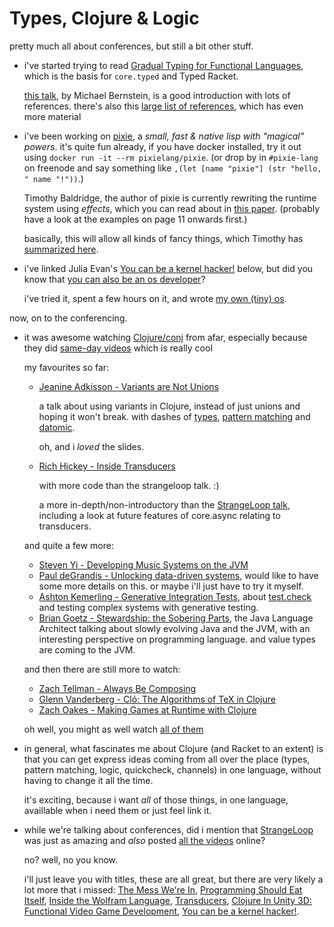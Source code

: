 # Types, Clojure & Logic

pretty much all about conferences, but still a bit other stuff.

* i've started trying to read [Gradual Typing for Functional Languages](http://ecee.colorado.edu/~siek/pubs/pubs/2006/siek06_gradual.pdf),
    which is the basis for `core.typed` and Typed Racket.

    [this talk](https://www.youtube.com/watch?v=_HM8Vczybj4), by Michael Bernstein, is
    a good introduction with lots of references. there's also this
    [large list of references](https://github.com/samth/gradual-typing-bib), which has
    even more material
* i've been working on [pixie](https://github.com/pixie-lang/pixie), a *small, fast & native
    lisp with "magical" powers*. it's quite fun already, if you have docker installed,
    try it out using `docker run -it --rm pixielang/pixie`. (or drop by in `#pixie-lang`
    on freenode and say something like `,(let [name "pixie"] (str "hello, " name "!"))`.)

    Timothy Baldridge, the author of pixie is currently rewriting the runtime system
    using *effects*, which you can read about in [this paper](http://arxiv.org/pdf/1203.1539v1.pdf).
    (probably have a look at the examples on page 11 onwards first.)

    basically, this will allow all kinds of fancy things, which Timothy has
    [summarized here](https://github.com/pixie-lang/pixie/tree/effects-integration/pixie/vm/effects#effects-system-for-pixie-prototype).
* i've linked Julia Evan's [You can be a kernel hacker!](https://www.youtube.com/watch?v=0IQlpFWTFbM)
    below, but did you know that [you can also be an os developer](http://jvns.ca/blog/2013/11/26/day-34-the-tiniest-operating-system/)?

    i've tried it, spent a few hours on it, and wrote [my own (tiny) os](https://github.com/heyLu/lp/tree/master/os).

now, on to the conferencing.

* it was awesome watching [Clojure/conj](http://clojure-conj.org) from afar,
    especially because they did [same-day videos](https://www.youtube.com/user/ClojureTV/videos)
    which is really cool

    my favourites so far:

    - [Jeanine Adkisson - Variants are Not Unions](https://www.youtube.com/watch?v=ZQkIWWTygio)

        a talk about using variants in Clojure, instead of just unions and hoping
        it won't break. with dashes of [types](https://github.com/clojure/core.typed),
        [pattern matching](https://github.com/clojure/core.match) and [datomic](http://www.datomic.com/).

        oh, and i *loved* the slides.
    - [Rich Hickey - Inside Transducers](https://www.youtube.com/watch?v=4KqUvG8HPYo)

        with more code than the strangeloop talk. :)

        a more in-depth/non-introductory than the [StrangeLoop talk](https://www.youtube.com/watch?v=6mTbuzafcII),
        including a look at future features of core.async relating to transducers.

    and quite a few more:

    - [Steven Yi - Developing Music Systems on the JVM](https://www.youtube.com/watch?v=wDcN7yoZ6tQ)
    - [Paul deGrandis - Unlocking data-driven systems](https://www.youtube.com/watch?v=BNkYYYyfF48),
        would like to have some more details on this. or maybe i'll just have to try it myself.
    - [Ashton Kemerling - Generative Integration Tests](https://www.youtube.com/watch?v=HXGpBrmR70U),
        about [test.check](https://github.com/clojure/test.check) and testing complex systems with
        generative testing.
    - [Brian Goetz - Stewardship: the Sobering Parts](https://www.youtube.com/watch?v=2y5Pv4yN0b0),
        the Java Language Architect talking about slowly evolving Java and the JVM,
        with an interesting perspective on programming language. and value types are
        coming to the JVM.

    and then there are still more to watch:

    - [Zach Tellman - Always Be Composing](https://www.youtube.com/watch?v=3oQTSP4FngY)
    - [Glenn Vanderberg - Cló: The Algorithms of TeX in Clojure](https://www.youtube.com/watch?v=824yVKUPFjU)
    - [Zach Oakes - Making Games at Runtime with Clojure](https://www.youtube.com/watch?v=0GzzFeS5cMc)

    oh well, you might as well watch [all of them](https://www.youtube.com/user/ClojureTV/videos)
* in general, what fascinates me about Clojure (and Racket to an extent) is that you can get
    express ideas coming from all over the place (types, pattern matching, logic, quickcheck,
    channels) in one language, without having to change it all the time.

    it's exciting, because i want *all* of those things, in one language, availlable
    when i need them or just feel link it.
* while we're talking about conferences, did i mention that [StrangeLoop](https://thestrangeloop.com/)
    was just as amazing and *also* posted [all the videos](https://www.youtube.com/channel/UC_QIfHvN9auy2CoOdSfMWDw/videos)
    online?

    no? well, no you know.

    i'll just leave you with titles, these are all great, but there are very likely a lot
    more that i missed:
    [The Mess We're In](https://www.youtube.com/watch?v=lKXe3HUG2l4),
    [Programming Should Eat Itself](https://www.youtube.com/watch?v=SrKj4hYic5A),
    [Inside the Wolfram Language](https://www.youtube.com/watch?v=EjCWdsrVcBM),
    [Transducers](https://www.youtube.com/watch?v=6mTbuzafcII),
    [Clojure In Unity 3D: Functional Video Game Development](https://www.youtube.com/watch?v=tJr_TD1BtF0),
    [You can be a kernel hacker!](https://www.youtube.com/watch?v=0IQlpFWTFbM).
